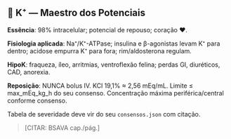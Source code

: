 ## 💜 K⁺ — Maestro dos Potenciais

**Essência**: 98% intracelular; potencial de repouso; coração ❤️.

**Fisiologia aplicada**: Na⁺/K⁺-ATPase; insulina e β-agonistas levam K⁺ para dentro; acidose empurra K⁺ para fora; rim/aldosterona regulam.

**HipoK**: fraqueza, íleo, arritmias, ventroflexão felina; perdas GI, diuréticos, CAD, anorexia.

**Reposição**: NUNCA bolus IV. KCl 19,1% ≈ 2,56 mEq/mL. Limite ≤ max_mEq_kg_h do seu consenso. Concentração máxima periférica/central conforme consenso.

Tabela de severidade deve vir do seu `consensos.json` com citação.

> [CITAR: BSAVA cap./pág.]


